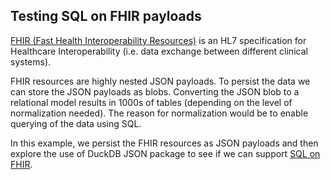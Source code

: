 ## Testing SQL on FHIR payloads

[FHIR (Fast Health Interoperability Resources)](https://www.hl7.org/fhir/) is an HL7 specification for Healthcare Interoperability (i.e. data exchange between different clinical systems). 

FHIR resources are highly nested JSON payloads. To persist the data we can store the JSON payloads as blobs. Converting the JSON blob to a relational model results in 1000s of tables (depending on the level of normalization needed). The reason for normalization would be to enable querying of the data using SQL.

In this example, we persist the FHIR resources as JSON payloads and then explore the use of DuckDB JSON package to see if we can support [SQL on FHIR](https://github.com/FHIR/sql-on-fhir).
